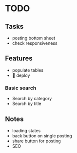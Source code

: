 # TODO

## Tasks

- posting bottom sheet
- check responsiveness

## Features

- populate tables
- 🚀 deploy

### Basic search

- Search by category
- Search by title

## Notes

- loading states
- back button on single posting
- share button for posting
- SEO
